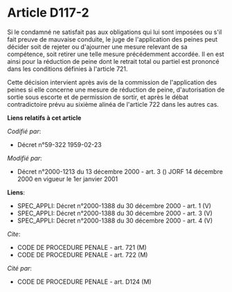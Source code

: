 # Article D117-2

Si le condamné ne satisfait pas aux obligations qui lui sont imposées ou s'il fait preuve de mauvaise conduite, le juge de
l'application des peines peut décider soit de rejeter ou d'ajourner une mesure relevant de sa compétence, soit retirer une
telle mesure précédemment accordée. Il en est ainsi pour la réduction de peine dont le retrait total ou partiel est prononcé
dans les conditions définies à l'article 721.

Cette décision intervient après avis de la commission de l'application des peines si elle concerne une mesure de réduction de
peine, d'autorisation de sortie sous escorte et de permission de sortir, et après le débat contradictoire prévu au sixième
alinéa de l'article 722 dans les autres cas.

**Liens relatifs à cet article**

_Codifié par_:

  - Décret n°59-322 1959-02-23

_Modifié par_:

  - Décret n°2000-1213 du 13 décembre 2000 - art. 3 () JORF 14 décembre 2000 en vigueur le 1er janvier 2001

**Liens**:

  - SPEC_APPLI: Décret n°2000-1388 du 30 décembre 2000 - art. 1 (V)
  - SPEC_APPLI: Décret n°2000-1388 du 30 décembre 2000 - art. 3 (V)
  - SPEC_APPLI: Décret n°2000-1388 du 30 décembre 2000 - art. 4 (V)

_Cite_:

  - CODE DE PROCEDURE PENALE - art. 721 (M)
  - CODE DE PROCEDURE PENALE - art. 722 (M)

_Cité par_:

  - CODE DE PROCEDURE PENALE - art. D124 (M)
